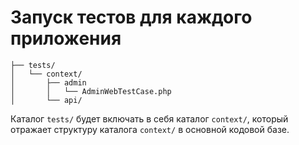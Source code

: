 # Запуск тестов для каждого приложения

    ├── tests/
    │   └── context/
    │       ├── admin
    │       │   └── AdminWebTestCase.php
    │       └── api/

Каталог `tests/` будет включать в себя каталог `context/`, 
который отражает структуру каталога `context/` в основной кодовой базе.
